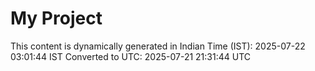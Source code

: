 # My Project

This content is dynamically generated in Indian Time (IST): 2025-07-22 03:01:44 IST
Converted to UTC: 2025-07-21 21:31:44 UTC
